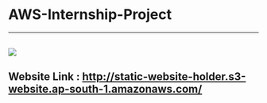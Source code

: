 # AWS-Internship-Project
---
</br>

<img src="https://user-images.githubusercontent.com/53964520/124263658-2be20a00-db51-11eb-90d0-58911155ac31.png" />

## Website Link : http://static-website-holder.s3-website.ap-south-1.amazonaws.com/

